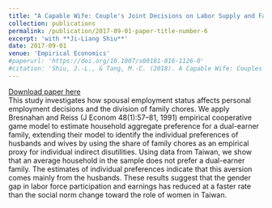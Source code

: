```yaml
---
title: "A Capable Wife: Couple's Joint Decisions on Labor Supply and Family Chores"
collection: publications
permalink: /publication/2017-09-01-paper-title-number-6
excerpt: 'with **Ji-Liang Shiu**'
date: 2017-09-01
venue: 'Empirical Economics'
#paperurl: 'https://doi.org/10.1007/s00181-016-1126-0'
#citation: 'Shiu, J.-L., & Tang, M.-C. (2018). A Capable Wife: Couples Joint Decisions on Labor Supply and Family Chores. Empirical Economics, 53(2), 827-851 '
---
```


[Download paper here](https://www.dropbox.com/s/m32vmtywwul7wed/EE.pdf?dl=0)<br/>
This study investigates how spousal employment status affects personal
employment decisions and the division of family chores. We apply Bresnahan and
Reiss (J Econom 48(1):57–81, 1991) empirical cooperative game model to estimate
household aggregate preference for a dual-earner family, extending their model to identify the individual preferences of husbands and wives by using the share of family chores as an empirical proxy for individual indirect disutilities. Using data from Taiwan, we show that an average household in the sample does not prefer a dual-earner family. The estimates of individual preferences indicate that this aversion comes mainly from the husbands. These results suggest that the gender gap in labor force
participation and earnings has reduced at a faster rate than the social norm change
toward the role of women in Taiwan.
